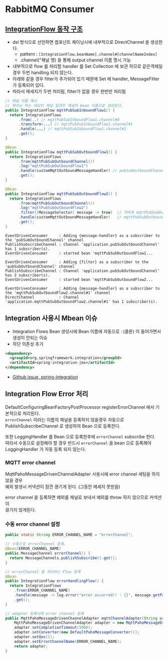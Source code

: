 # RabbitMQ Consumer

## [IntegrationFlow 동작 구조](https://docs.spring.io/spring-integration/reference/html/dsl.html#java-dsl-channels)
- dsl 방식으로 선언하면 컴포넌트 체이닝시에 내부적으로 DirectChannel 을 생성한다. 
  - pattern : `[IntegrationFlow.beanName].channel#[channelNameIndex]`
  - .channel("채널 명) 을 통해 output channel 이름 명시 가능
- 내부적으로 flow 를 처리할 handler 를 Set Collection 에 보관 하므로 같은객체일 경우 두번 handling 되지 않는다.
- 아래와 같을 경우 filter가 추가되어 있기 때문에 Set 에 handler, MessageFilter 가 등록되어 있다.
- 따라서 메세지가 두번 처리됨, filter가 없을 경우 한번만 처리됨
```java
// 채널 이름 예시
// 체이닝 하는 대상이 채널 일경우 채널의 bean 이름으로 생성된다.
public IntegrationFlow mqttPubSubInboundFlow1() {
  return IntegrationFlows
      .from(..) // mqttPubSubInboundFlow1.channel#0 
      .transform(...) // mqttPubSubInboundFlow1.channel#1
      .handle(...) // mqttPubSubInboundFlow1.channel#2
      .get();
}
```
```java
@Bean
public IntegrationFlow mqttPubSubOutboundFlow1() {
  return IntegrationFlows
      .from(mqttPubSubOutboundChannel())
      .log("mqttPubSubOutboundFlow1")
      .handle(customMqttOutboundMessageHandler) // pubSubOutboundChannel 을 구독하고있음
      .get();
}

@Bean
public IntegrationFlow mqttPubSubOutboundFlow2() {
  return IntegrationFlows
      .from(mqttPubSubOutboundChannel())
      .log("mqttPubSubOutboundFlow2")
      .filter((MessageSelector) message -> true)  // 처리후 mqttPubSubOutboundFlow2.channel#1 로 보냄
      .handle(customMqttOutboundMessageHandler)   // mqttPubSubOutboundFlow2.channel#1 을 구독하고 있음
      .get();
}
```
```text
EventDrivenConsumer     : Adding {message-handler} as a subscriber to the 'pubSubOutboundChannel' channel
PublishSubscribeChannel : Channel 'application.pubSubOutboundChannel' has 1 subscriber(s).
EventDrivenConsumer     : started bean 'mqttPubSubOutboundFlow1...

EventDrivenConsumer     : Adding {filter} as a subscriber to the 'pubSubOutboundChannel' channel
PublishSubscribeChannel : Channel 'application.pubSubOutboundChannel' has 2 subscriber(s).
EventDrivenConsumer     : started bean 'mqttPubSubOutboundFlow2...

EventDrivenConsumer     : Adding {message-handler} as a subscriber to the 'mqttPubSubOutboundFlow2.channel#1' channel
DirectChannel           : Channel 'application.mqttPubSubOutboundFlow2.channel#1' has 1 subscriber(s).
```

## Integration 사용시 Mbean 이슈
- Integration Flows Bean 생성시에 Bean 이름에 자동으로 `:`(콜론) 이 들어가면서 생성이 안되는 이슈
- 하단 의존성 추가
```xml
<dependency>
  <groupId>org.springframework.integration</groupId>
  <artifactId>spring-integration-jmx</artifactId>
</dependency>
```
- [Github issue, spring-integration](https://github.com/spring-projects/spring-integration/issues/3051)

## Integration Flow Error 처리

DefaultConfiguringBeanFactoryPostProcessor registerErrorChannel 에서 기본적으로 처리된다.  
`errorChannel` 이라는 이름의 채널을 등록하지 않을경우 자동으로 PublishSubscribeChannel 로 생성하여 Bean 으로 등록한다. 

또한 LoggingHandler 를 Bean 으로 등록한후에 `errorChannel` subscribe 한다.  
따라서 수동으로 설정해야 할 경우 반드시 `errorChannel` 을 bean 으로 등록해야 LoggingHandler 가 자동 등록 되지 않는다.

### MQTT error channel

MqttPahoMessageDrivenChannelAdapter 사용시에 error channel 세팅을 하지 않을 경우  
예외 발생시 커넥션이 잠깐 끊기게 된다. (그동안 메세지 못받음)

error channel 을 등록하면 예외를 채널로 보내서 예외를 throw 하지 않으므로 커넥션이  
끊기지 않게된다.

### 수동 error channel 설정

```java
public static String ERROR_CHANNEL_NAME = "errorChannel";

// 수동으로 errorChannel 등록.
@Bean(ERROR_CHANNEL_NAME)
public MessageChannel errorChannel() {
  return MessageChannels.publishSubscribe().get();
}

// errorChannel 을 처리하는 Flow 등록
@Bean
public IntegrationFlow errorHandlingFlow() {
  return IntegrationFlows
    .from(ERROR_CHANNEL_NAME)
    .handle(message -> log.error("error occurred!! : {}", message.getPayload()))
    .get();
}

// adapter 등록시에 error channel 등록
public MqttPahoMessageDrivenChannelAdapter mqttChannelAdapter(String url, String topic, MqttPahoClientFactory mqttClientFactory) {
    MqttPahoMessageDrivenChannelAdapter adapter = new MqttPahoMessageDrivenChannelAdapter(url, MqttAsyncClient.generateClientId(), mqttClientFactory, topic);
    adapter.setCompletionTimeout(5000);
    adapter.setConverter(new DefaultPahoMessageConverter());
    adapter.setQos(1);
    adapter.setErrorChannelName(ERROR_CHANNEL_NAME);
    return adapter;
}
```

